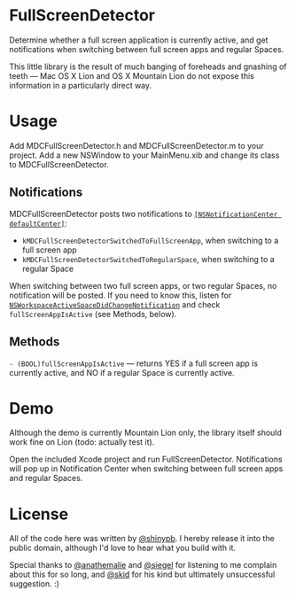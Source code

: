 FullScreenDetector
==================

Determine whether a full screen application is currently active, and get notifications when switching between full screen apps and regular Spaces.

This little library is the result of much banging of foreheads and gnashing of teeth &mdash; Mac OS X Lion and OS X Mountain Lion do not expose this information in a particularly direct way.

Usage
=====

Add MDCFullScreenDetector.h and MDCFullScreenDetector.m to your project. Add a new NSWindow to your MainMenu.xib and change its class to MDCFullScreenDetector.

Notifications
-------------

MDCFullScreenDetector posts two notifications to [`[NSNotificationCenter defaultCenter]`](https://developer.apple.com/library/mac/#documentation/Cocoa/Reference/Foundation/Classes/NSNotificationCenter_Class/Reference/Reference.html#//apple_ref/occ/clm/NSNotificationCenter/defaultCenter):

- `kMDCFullScreenDetectorSwitchedToFullScreenApp`, when switching to a full screen app
- `kMDCFullScreenDetectorSwitchedToRegularSpace`, when switching to a regular Space

When switching between two full screen apps, or two regular Spaces, no notification will be posted. If you need to know this, listen for [`NSWorkspaceActiveSpaceDidChangeNotification`](https://developer.apple.com/library/mac/#documentation/Cocoa/Reference/ApplicationKit/Classes/NSWorkspace_Class/Reference/Reference.html#//apple_ref/c/data/NSWorkspaceActiveSpaceDidChangeNotification) and check `fullScreenAppIsActive` (see Methods, below).

Methods
-------

`- (BOOL)fullScreenAppIsActive` &mdash; returns YES if a full screen app is currently active, and NO if a regular Space is currently active.

Demo
====
Although the demo is currently Mountain Lion only, the library itself should work fine on Lion (todo: actually test it).

Open the included Xcode project and run FullScreenDetector. Notifications will pop up in Notification Center when switching between full screen apps and regular Spaces.

License
=======
All of the code here was written by [@shinypb](https://twitter.com/shinypb). I hereby release it into the public domain, although I'd love to hear what you build with it.

Special thanks to [@anathemalie](https://twitter.com/anathemalie) and [@siegel](https://twitter.com/siegel) for listening to me complain about this for so long, and [@skid](https://twitter.com/skid) for his kind but ultimately unsuccessful suggestion. :)